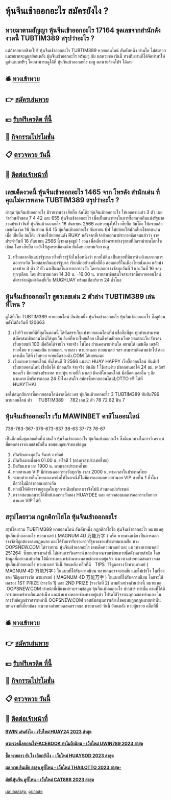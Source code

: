 # หุ้นจีนเช้าออกอะไร สมัครยังไง ?
## หวยมาตามสัญญา หุ้นจีนเช้าออกอะไร 17164 ชุดเลขจากสำนักดังงวดนี้ TUBTIM389 สรุปว่าอะไร ?
แต่ถ้าคอหวยสิงคโปร์ หุ้นจีนเช้าออกอะไร TUBTIM389 หวยออนไลน์ อันดับหนึ่ง ท่านใด ไม่สะดวก และอยากจะดูผลย้อนหลัง หุ้นจีนเช้าออกอะไร พร้อมๆ กับ ผลหวยของวันนี้ ทางทีมงานก็ได้จัดทำมาให้ดูกันแบบฟรีๆ โดยสามารถดูได้ที่ หุ้นจีนเช้าออกอะไร เมนู ผลหวยสิงคโปร์ ได้เลย

## 🛎 [ทางเข้าหวย](https://bit.ly/3BG5bNw)
## 👉 [สมัครเล่นหวย](https://bit.ly/3BG5bNw)
## 💵 [รับฟรีเครดิต ที่นี้](https://bit.ly/3C3mvgS)
## 👑 [กิจกรรมโปรโมชั่น](https://bit.ly/3C3mvgS)
## 📋 [ตรวจหวย วันนี้](https://bit.ly/3C3mvgS)
## 📱 [ติดต่อเจ้าหน้าที่](https://bit.ly/3C3mvgS)

## เลขเด็ดงวดนี้ หุ้นจีนเช้าออกอะไร 1465 จาก โหรดัง สำนักเด่น ที่คุณไม่ควรพลาด TUBTIM389 สรุปว่าอะไร ?
ล่าสุด หุ้นจีนเช้าออกอะไร มีรายงานว่า เฮียบิ๊ก ล้มโต๊ะ หุ้นจีนเช้าออกอะไร ให้เลขครบแล้ว 3 ตัว เผยว่าส่วนตัวชอบ 7 4 42 และ 655 หุ้นจีนเช้าออกอะไร เพื่อเป็นแนวทางในการซื้อสลากกินแบ่งรัฐบาลงวดประจำวันที่ หุ้นจีนเช้าออกอะไร 16 กันยายน 2566
คอหวยมุงให้ไว เฮียบิ๊ก ล้มโต๊ะ ให้ครบแล้ว เลขเด็ดงวด 16 กันยายน 64
15 หุ้นจีนเช้าออกอะไร กันยายน 64 ไม่ปล่อยให้นักเสี่ยงโชครอนาน เมื่อ เฮียบิ๊ก ล้มโต๊ะ เจ้าพ่อใบ้หวยคนดัง RUAY หลังจากที่เจ้าตัวออกมาประกาศชัดเจนแล้วว่า งวดประจำวันที่ 16 กันยายน 2566 นี้จะงดจุดธูป 1 งวด เพื่อเลี่ยงข้อครหาต่างๆตามที่มีดราม่าบนโลกโซเชียล โดย เฮียบิ๊ก คงยังให้สูตรเหมือนเดิม ทีเด็ดหวยเทพเจ้ากวนอู
1. หรือสลากกินแบ่งรัฐบาล หรือที่เรารู้จักในชื่อหนึ่งว่า หวยใต้ดิน เป็นหวยที่มีการอ้างอิงผลจากการออกรางวัล โดยสลากกินแบ่งรัฐบาล เรียกอีกอย่างหนึ่งก็คือ ลอตเตอรี่ในเมืองไทยนั่นเอง แล้วนำเลขท้าย 3 ตัว 2 ตัว มาเป็นผลในการออกรางวัล โดยจะออกรางวัลทุกวันที่ 1 และวันที่ 16 ของทุกๆเดือน โดยประมาณเวลา 14.30 น. -16.00 น. หากสมาชิกสนใจสามารถซื้อหวยออนไลน์ อัตราจ่ายคุ้มค่าต้องที่เว็บ MUGHUAY พร้อมเปิดบริการ 24 ชั่วโมง

## หุ้นจีนเช้าออกอะไร สูตรเลขเด่น 2 ตัวล่าง TUBTIM389 เล่นที่ไหน ?
ดูได้ที่เว็บ TUBTIM389 หวยออนไลน์ อันดับหนึ่ง หุ้นจีนเช้าออกอะไร หุ้นจีนเช้าออกอะไร ซึ่งดูย้อนหลังได้ถึงวันที่ 120663
1. เว็บริวิวหวยที่ดีที่สุดในตอนนี้ ได้คัดสรรเว็บแท่งหวยออนไลน์ที่น่าเชื่อถือที่สุด ทุกท่านสามารถสมัครสมาชิกออนไลน์ได้ทุกเว็บ ลิงค์ที่หวยไทยเลือก เป็นลิ้งค์หลักของเว็บหวยแต่ละเว็บ รับรองเว็บหวยแท้ 100 เชื่อถือได้จ่ายไว จ่ายจริง ไม่โกง ส่วนคอหวยท่านใด อยากได้ เลขเด็ด เลขดัง หวยไทย หวยออมสิน หวยธกส. หวยลาว หวยฮานอย หวยมาเลย์ ฯลฯ สามารถติดตามเข้าไป ส่องเลขเด็ด ได้ที่ เว็บหวย หวยเด็ดซองดัง.COM ได้เลยนะคะ
2. เว็บแทงหวยออนไลน์ อันไหนดี ปี 2566 แนะนำ HUAY HAPPY เว็บซื้อออนไลน์ อันดับ1 เว็บหวยออนไลน์ เชื่อถือได้ ปลอดภัย จ่ายจริง อันดับ 1 ใช้งานง่าย ฝากถอนออโต้ 24 ชม. เคลียร์ยอดเร็ว มีหวยต่างประเทศ หวยหุ้น หวยยี่กี่ มาเลย์ มีคาสิโนออนไลน์ มีสล็อต และอื่น ๆ อีกมากมาย มีบริการตลอด 24 ชั่วโมง สนใจ สมัครซื้อหวยออนไลน์LOTTO ฟรี ได้ที่ HUAYTHAI

ขอให้สนุกกับการซื้อหวยออนไลน์งวดนี้ค่ะ
เลข หุ้นจีนเช้าออกอะไร 3 TUBTIM389 ทับทิม789 หวยออนไลน์ ตัว     TUBTIM389     782
เลข 2 ตัว 78 72 82
ฟัน 7

## หุ้นจีนเช้าออกอะไร เว็บ MAWINBET คาสิโนออนไลน์
736-763-367-376-673-637
36-63
37-73
76-67

เป็นอีกหนึ่งชุดเลขเด็ดที่น่าสนใจ หุ้นจีนเช้าออกอะไร หุ้นจีนเช้าออกอะไร ซึ่งมีแนวทางในการวิเคราะห์ที่แตกต่างจากเลขสำนักอื่น
ขอขอบคุณเจ้าของข้อมูล
1. เปิดรับแทงทุกวัน จันทร์ อาทิตย์
2. เปิดรับเเทงตั้งเเต่ 01.00 น. หรือตี 1 (ตามเวลาประเทศไทย)
3. ปิดรับแทงเวลา 1900 น. ตามเวลาประเทศไทย
4. หวยฮานอย VIP มีกำหนดออกรางวัลทุกวัน เวลา 2000 น. ตามเวลาในประเทศไทย
5. ระบบทำการคืนโพยเเละเครดิตให้ในกรณีที่ไม่มีการออกผลหวยฮานอย VIP ภายใน 1 ชั่วโมง ถือว่าไม่มีการออกผลรางวัล
6. หวยดีให้อัตราจ่ายสูงสุดในทุกการเดิมพันทางเราจึงไม่มี ส่วนลดเปอร์เซนต์
7. ตรวจสอบผลหวยได้ที่หน้าผลรางวัลของ HUAYDEE และ ตรวจสอบผลการออกรางวัลหวยฮานอย VIP ได้ที่

## สรุปโดยรวม กฏกติกาไฮโล หุ้นจีนเช้าออกอะไร
สรุปโดยรวม TUBTIM389 หวยออนไลน์ อันดับหนึ่ง กฏกติกาไฮโล หุ้นจีนเช้าออกอะไร หมายเหตุ หุ้นจีนเช้าออกอะไร หวยมาเลย์ ( MAGNUM 4D 万能万字 ) หรือ หวยมาเลเซีย เป็นการออกรางวัลที่ถูกต้องตามกฎหมาย และได้รับการรับรองจากรัฐบาลของประเทศมาเลเชีย
ทาง OOPSNEW.COM ได้รวบรวม หุ้นจีนเช้าออกอะไร เลขเด็ดหวยมาเลย์ และ แนวทางหวยมาเลย์  251264  ซึ่งแนวทางเหล่านี้ ได้ผ่านการวิเคราะห์ และคำนวณจากเซียนหวยชื่อดังหลายสำนัก โดยข้อมูลที่กล่าวมาข่างต้น ได้มีการเผยแพร่ผ่านทางหลายช่องทางอยู่แล้ว
 แนวทางถ่ายทอดสดตรวจผล หุ้นจีนเช้าออกอะไร หวยมาเลย์ วันนี้ ย้อนหลัง คลิ๊กที่นี่  
TIPS  วิธีดูผลรางวัลหวยมาเลย์ ( MAGNUM 4D 万能万字 ) ในแบบที่ได้รับความนิยม
หลายคนอาจจะสงสัย และไม่เข้าใจ ในเรื่องของ วิธีดูผลรางวัล หวยมาเลย์ ( MAGNUM 4D 万能万字 ) ในแบบที่ได้รับความนิยม โดยจะใช้ผลของ 1ST PRIZE (รางวัล 1) และ 2ND PRIZE (รางวัลที่ 2) ตามตัวอย่างด่านล่างนี้
หมายเหตุ  OOPSNEW.COM ทำหน้าที่เพียงแค่รวบรวมข้อมูล หุ้นจีนเช้าออกอะไร ข่าวสาร เท่านั้น ตามที่ได้มีการเผยแพร่ทางอินเตอร์เน็ท และผ่านทางหลายช่องทางอยู่แล้ว โปรดใช้วิจารณญาณของท่านเอง ในการรับข้อมูลข่าวสารเหล่านี้ OOPSNEW.COM ขอสนับสนุนการเสี่ยงโชคแบบถูกกฎหมายเท่านั้น
บทความที่เกี่ยวข้อง
 แนวทางถ่ายทอดสดตรวจผล หวยมาเลย์ วันนี้ ย้อนหลัง หวยลุ้นรวย คลิ๊กที่นี่  

## 🛎 [ทางเข้าหวย](https://bit.ly/3BG5bNw)
## 👉 [สมัครเล่นหวย](https://bit.ly/3BG5bNw)
## 💵 [รับฟรีเครดิต ที่นี้](https://bit.ly/3C3mvgS)
## 👑 [กิจกรรมโปรโมชั่น](https://bit.ly/3C3mvgS)
## 📋 [ตรวจหวย วันนี้](https://bit.ly/3C3mvgS)
## 📱 [ติดต่อเจ้าหน้าที่](https://bit.ly/3C3mvgS)

#### [BWIN เล่นยังไง - เว็บใหม่ HUAY24 2023 ล่าสุด](https://atom.io/themes/bwin%20เล่นยังไง%20-%20เว็บใหม่%20huay24%202023%20ล่าสุด)
#### [หวยงวดนี้ออกอะไรFACEBOOK ทำไมถึงนิยม - เว็บใหม่ UWIN789 2023 ล่าสุด](https://atom.io/themes/หวยงวดนี้ออกอะไรfacebook%20ทำไมถึงนิยม%20-%20เว็บใหม่%20uwin789%202023%20ล่าสุด)
#### [ซื้อ หวยลาว ยัง ไง เลือกยังไง - เว็บใหม่ HUAYSOD 2023 ล่าสุด](https://atom.io/themes/ซื้อ%20หวยลาว%20ยัง%20ไง%20เลือกยังไง%20-%20เว็บใหม่%20huaysod%202023%20ล่าสุด)
#### [ผล หวย อินเดีย ล่าสุด ดูที่ไหน - เว็บใหม่ THAILOTTO 2023 ล่าสุด-](https://atom.io/themes/ผล%20หวย%20อินเดีย%20ล่าสุด%20ดูที่ไหน%20-%20เว็บใหม่%20thailotto%202023%20ล่าสุด-)
#### [ดัชนีหุ้นจีน ดูที่ไหน - เว็บใหม่ CAT888 2023 ล่าสุด](https://atom.io/themes/ดัชนีหุ้นจีน%20ดูที่ไหน%20-%20เว็บใหม่%20cat888%202023%20ล่าสุด)

[ผลบอลล่าสุด](https://siamsport.tv "ผลบอลล่าสุด"), [ดูบอลสด](https://siamsport.tv/ดูบอลสด "ดูบอลสด")